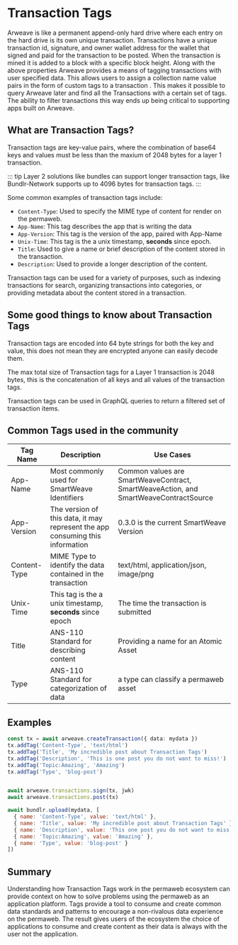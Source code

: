 # Transaction Tags

Arweave is like a permanent append-only hard drive where each entry on the hard drive is its own unique transaction. Transactions have a unique transaction id, signature, and owner wallet address for the wallet that signed and paid for the transaction to be posted.  When the transaction is mined it is added to a block with a specific block height. Along with the above properties Arweave provides a means of tagging transactions with user specified data.  This allows users to assign a collection name value pairs in the form of custom tags to a transaction . This makes it possible to query Arweave later and find all the Transactions with a certain set of tags.  The ability to filter transactions this way ends up being critical to supporting apps built on Arweave.

## What are Transaction Tags?

Transaction tags are key-value pairs, where the combination of base64 keys and values must be less than the maxium of 2048 bytes for a layer 1 transaction. 

::: tip
Layer 2 solutions like bundles can support longer transaction tags, like Bundlr-Network supports up to 4096 bytes for transaction tags.
:::


Some common examples of transaction tags include:

* `Content-Type`: Used to specify the MIME type of content for render on the permaweb.
* `App-Name`: This tag describes the app that is writing the data
* `App-Version`: This tag is the version of the app, paired with App-Name
* `Unix-Time`: This tag is the a unix timestamp, **seconds** since epoch.
* `Title`: Used to give a name or brief description of the content stored in the transaction.
* `Description`: Used to provide a longer description of the content.

Transaction tags can be used for a variety of purposes, such as indexing transactions for search, organizing transactions into categories, or providing metadata about the content stored in a transaction.

## Some good things to know about Transaction Tags

Transaction tags are encoded into 64 byte strings for both the key and value, this does not mean they are encrypted anyone can easily decode them.

The max total size of Transaction tags for a Layer 1 transaction is 2048 bytes, this is the concatenation of all keys and all values of the transaction tags.

Transaction tags can be used in GraphQL queries to return a filtered set of transaction items.

## Common Tags used in the community

| Tag Name | Description | Use Cases |
| -------- | ----------- | --------- |
| App-Name | Most commonly used for SmartWeave Identifiers | Common values are SmartWeaveContract, SmartWeaveAction, and SmartWeaveContractSource |
| App-Version | The version of this data, it may represent the app consuming this information | 0.3.0 is the current SmartWeave Version |
| Content-Type | MIME Type to identify the data contained in the transaction | text/html, application/json, image/png |
| Unix-Time | This tag is the a unix timestamp, **seconds** since epoch | The time the transaction is submitted |
| Title | ANS-110 Standard for describing content | Providing a name for an Atomic Asset |
| Type | ANS-110 Standard for categorization of data | a type can classify a permaweb asset | 

## Examples

<CodeGroup>
  <CodeGroupItem title="arweave">

```ts
const tx = await arweave.createTransaction({ data: mydata })
tx.addTag('Content-Type', 'text/html')
tx.addTag('Title', 'My incredible post about Transaction Tags')
tx.addTag('Description', 'This is one post you do not want to miss!')
tx.addTag('Topic:Amazing', 'Amazing')
tx.addTag('Type', 'blog-post')


await arweave.transactions.sign(tx, jwk)
await arweave.transactions.post(tx)
```

  </CodeGroupItem>
  <CodeGroupItem title="@bundlr-network/client">

```js
await bundlr.upload(mydata, [
  { name: 'Content-Type', value: 'text/html' },
  { name: 'Title', value: 'My incredible post about Transaction Tags' },
  { name: 'Description', value: 'This one post you do not want to miss!' },
  { name: 'Topic:Amazing', value: 'Amazing' },
  { name: 'Type', value: 'blog-post' }
])
```

  </CodeGroupItem>
</CodeGroup>

## Summary

Understanding how Transaction Tags work in the permaweb ecosystem can provide context on how to solve problems using the permaweb as an application platform. Tags provide a tool to consume and create common data standards and patterns to encourage a non-rivalous data experience on the permaweb. The result gives users of the ecosystem the choice of applications to consume and create content as their data is always with the user not the application.